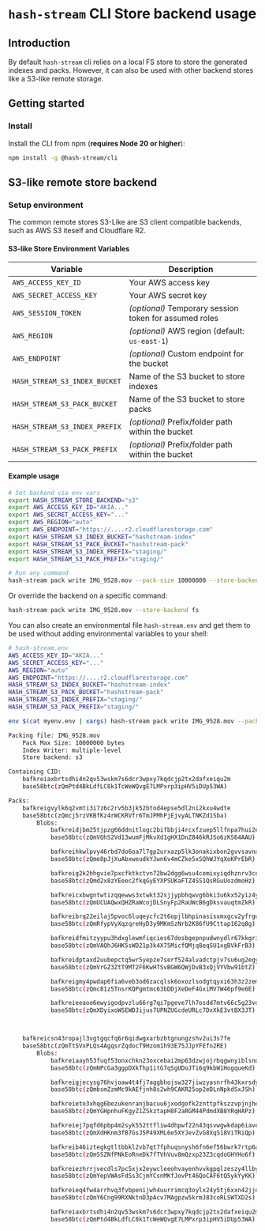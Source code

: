 # `hash-stream` CLI Store backend usage

## Introduction

By default `hash-stream` cli relies on a local FS store to store the generated indexes and packs. However, it can also be used with other backend stores like a S3-like remote storage.

## Getting started

### Install

Install the CLI from npm (**requires Node 20 or higher**):

```sh
npm install -g @hash-stream/cli
```

## S3-like remote store backend

### Setup environment

The common remote stores S3-Like are S3 client compatible backends, such as AWS S3 iteself and Cloudflare R2.

#### S3-like Store Environment Variables

| Variable                      | Description                                            |
| ----------------------------- | ------------------------------------------------------ |
| `AWS_ACCESS_KEY_ID`           | Your AWS access key                                    |
| `AWS_SECRET_ACCESS_KEY`       | Your AWS secret key                                    |
| `AWS_SESSION_TOKEN`           | _(optional)_ Temporary session token for assumed roles |
| `AWS_REGION`                  | _(optional)_ AWS region (default: `us-east-1`)         |
| `AWS_ENDPOINT`                | _(optional)_ Custom endpoint for the bucket            |
| `HASH_STREAM_S3_INDEX_BUCKET` | Name of the S3 bucket to store indexes                 |
| `HASH_STREAM_S3_PACK_BUCKET`  | Name of the S3 bucket to store packs                   |
| `HASH_STREAM_S3_INDEX_PREFIX` | _(optional)_ Prefix/folder path within the bucket      |
| `HASH_STREAM_S3_PACK_PREFIX`  | _(optional)_ Prefix/folder path within the bucket      |

#### Example usage

```sh
# Set backend via env vars
export HASH_STREAM_STORE_BACKEND="s3"
export AWS_ACCESS_KEY_ID="AKIA..."
export AWS_SECRET_ACCESS_KEY="..."
export AWS_REGION="auto"
export AWS_ENDPOINT="https://....r2.cloudflarestorage.com"
export HASH_STREAM_S3_INDEX_BUCKET="hashstream-index"
export HASH_STREAM_S3_PACK_BUCKET="hashstream-pack"
export HASH_STREAM_S3_INDEX_PREFIX="staging/"
export HASH_STREAM_S3_PACK_PREFIX="staging/"

# Run any command
hash-stream pack write IMG_9528.mov --pack-size 10000000 --store-backend s3
```

Or override the backend on a specific command:

```sh
hash-stream pack write IMG_9528.mov --store-backend fs
```

You can also create an environmental file `hash-stream.env` and get them to be used without adding environmental variables to your shell:

```sh
# hash-stream.env
AWS_ACCESS_KEY_ID="AKIA..."
AWS_SECRET_ACCESS_KEY="..."
AWS_REGION="auto"
AWS_ENDPOINT="https://....r2.cloudflarestorage.com"
HASH_STREAM_S3_INDEX_BUCKET="hashstream-index"
HASH_STREAM_S3_PACK_BUCKET="hashstream-pack"
HASH_STREAM_S3_INDEX_PREFIX="staging/"
HASH_STREAM_S3_PACK_PREFIX="staging/"
```

```sh
env $(cat myenv.env | xargs) hash-stream pack write IMG_9528.mov --pack-size 10000000 --store-backend s3

Packing file: IMG_9528.mov
    Pack Max Size: 10000000 bytes
    Index Writer: multiple-level
    Store backend: s3

Containing CID:
    bafkreiaxbrtsdhi4n2qv53wskm7s6dcr3wpxy7kqdcjp2tx2dafxeiqu2m
    base58btc(zQmPtd4BkLdfLC8k1TcWeWQvgE7LMPxrp3ipHV5iDUp53WA)

Packs:
    bafkreigvylk6q2vmti3i7z6c2rv5b3jk52btod4epse5dl2ni2kxu4wdte
    base58btc(zQmcj5rzVKBfKz4rWCKRVfr6TmJPMhPjEjvyALTNKZd1Sba)
        Blobs:
            bafkreidjbm25tjpzg66ddnitlogc2bifbbji4rcxfzuep5llfnpa7hui2e
            base58btc(zQmVQhS2Vd13wumFjMkvXd1gHX1DnZ846kRJSo6zKS64AAU)

            bafkreihkwlpvy46rbd7do6oa7l7gp2urxazp5lk3onakixbon2gvvsavna
            base58btc(zQme8pJjXuAbxweudkYJwn6v4mCZke5xSQhWJYqXoKPrEbR)

            bafkreig2k2hhgvie7pxcfktkctvn72bw2dgg6wsu4cemixyiqdhznrv3ce
            base58btc(zQmd2x8zYEeec2fkqGyEYXPSUKaFTZ4SS1QsRGuUozdmoHz)

            bafkreicxbwgntwtizqqewws3xtwkt32sjjypbhqwvg6bki3u6kx52yiz4y
            base58btc(zQmUCUAQwxQHZRaWcojDLSnyFp2RaUWcB6gDksvauqtmZkR)

            bafkreibrq22eilaj5pvoc6luqeycfc2t6opjlbhpinasisxmxgcv2yfrgu
            base58btc(zQmRfypVyXqzqreHyD3y9MKmSzNrb2K86fU9Cttap162q8g)

            bafkreidfmitzyypu3hdxglewmfiqcies67dosbgepnpudwnydlr67kkgri
            base58btc(zQmVAQhJ6HK5sWD21p3k4X75MicfQMjq8eqSU1xgBVkFrB3)

            bafkreidptaxd2uubepctq5wr5yepze7serf524alvadctpjv7su6ug2egy
            base58btc(zQmVrGZ3ZtT9MT2F6KwHTSvBGW6QWjDvB3xQjVYVbw91btZ)

            bafkreigmy4pwdap6fia6veb3od6zacqlsk6oxozlsodgtqyxi63h3z2zem
            base58btc(zQmc81z5TnsrKQPgmtmc63bDDjXeDeF4GxiMV7W46pf9e6E)

            bafkreieeaoo6ewyigodpvzlu66rg7qi7pgeve7lh7osdd7mtv66c5g23vq
            base58btc(zQmXDyixoWSEWDJijus7UPNZUGcdeURLc7DxXkE3vtBX3JT)



    bafkreicsn43ropajl3vgtgqcfq6r6qidwgxarbzbtgnungzshv2ui3s7fe
    base58btc(zQmTtSVxPLQs4AgqsrZqdocT9Hzom1h93E75JJpYFEfn2RE)
        Blobs:
            bafkreiaayh53fuqf53onxchkn23oxcebai2mp63dzwjojrbqgwnyiblsnq
            base58btc(zQmNPcGa3ggpDXkThp1itG7qSgUDoJTi6q9kbW1HogqueKd)

            bafkreigjecysg76hvjoaw4t4fj7aggbhojsw327jiwzyasnrfh43kxrsdy
            base58btc(zQmbsmZzmMc9kAEfjnh8s2wh9CAKR25op2eDLnNpkdSxJSh)

            bafkreieto3xhqg6bezukenranjbacuu6jxodgofk2znttpfkszzvpjnjhe
            base58btc(zQmYGHpnhuFKgyZ1ZSkztapH8F2aRGM44PdmdXB8YRqHAPz)

            bafkreiej7pqfd6pbp4m2syk552ttfliw4dhpwf22n43qsvwgwkdap6iave
            base58btc(zQmXdHKnm3fB7GsJ5P49XML6e5XYJevZvG8XqS18ViTRiQp)

            bafkreib46iztegkgtltbbkl2vb7qt7fphuqsnysh6fn6ef56bwrk7rtp6a
            base58btc(zQmSSZNfPNkEoRneDk7fTVhVuv8mQzxp23Z3cqdoGHYHo6f)

            bafkreiezhrrjvecdls7pc5xjx2eywcleeohvayenhvvkgpqlzeszy4llby
            base58btc(zQmYepVWAsFdSs3CjmYCsnMKfJovPt46QoCAF6tQ5ykYyKK)

            bafkreieq4fw4arrhvq3fvbpenijwh4uurrimcq3oylx24y5tj6xxn42jjq
            base58btc(zQmY6Cng99RXNktnD3pAcv7MAgpzw5krmJ83coRLSWTXD2s)

            bafkreiaxbrtsdhi4n2qv53wskm7s6dcr3wpxy7kqdcjp2tx2dafxeiqu2m
            base58btc(zQmPtd4BkLdfLC8k1TcWeWQvgE7LMPxrp3ipHV5iDUp53WA)
```
